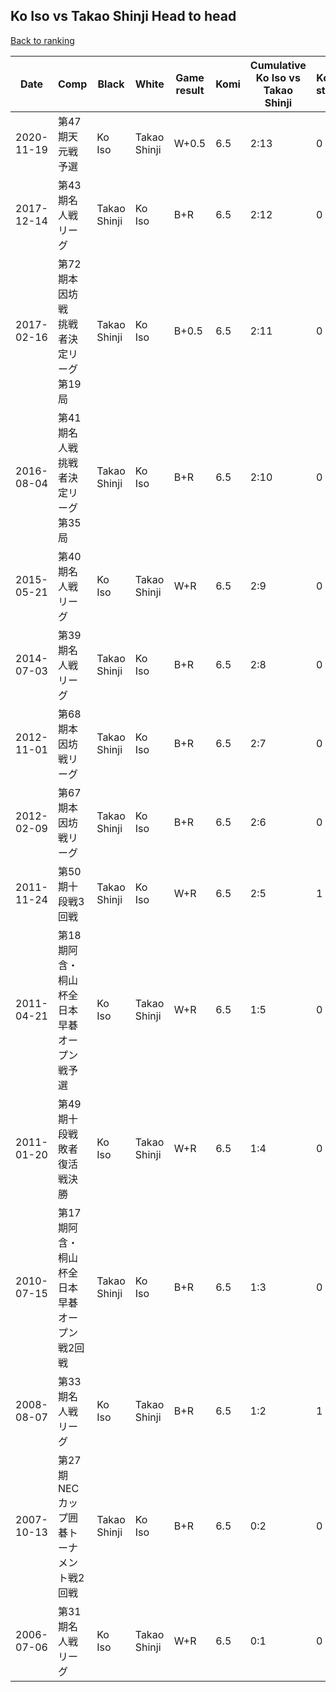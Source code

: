 ## Ko Iso vs Takao Shinji Head to head

[Back to ranking](../../index.md)




| **Date** | **Comp** | **Black** | **White** | **Game result** | **Komi** | **Cumulative Ko Iso vs Takao Shinji** | **Ko Iso streak** | **Takao Shinji streak** | 
| --- | --- | --- | --- | --- | --- | --- | --- | --- |
| 2020-11-19 | 第47期天元戦予選 | Ko Iso | Takao Shinji | W+0.5 | 6.5 | 2:13 | 0 | 8 | 
| 2017-12-14 | 第43期名人戦リーグ | Takao Shinji | Ko Iso | B+R | 6.5 | 2:12 | 0 | 7 | 
| 2017-02-16 | 第72期本因坊戦　挑戦者決定リーグ第19局 | Takao Shinji | Ko Iso | B+0.5 | 6.5 | 2:11 | 0 | 6 | 
| 2016-08-04 | 第41期名人戦　挑戦者決定リーグ第35局 | Takao Shinji | Ko Iso | B+R | 6.5 | 2:10 | 0 | 5 | 
| 2015-05-21 | 第40期名人戦リーグ | Ko Iso | Takao Shinji | W+R | 6.5 | 2:9 | 0 | 4 | 
| 2014-07-03 | 第39期名人戦リーグ | Takao Shinji | Ko Iso | B+R | 6.5 | 2:8 | 0 | 3 | 
| 2012-11-01 | 第68期本因坊戦リーグ | Takao Shinji | Ko Iso | B+R | 6.5 | 2:7 | 0 | 2 | 
| 2012-02-09 | 第67期本因坊戦リーグ | Takao Shinji | Ko Iso | B+R | 6.5 | 2:6 | 0 | 1 | 
| 2011-11-24 | 第50期十段戦3回戦 | Takao Shinji | Ko Iso | W+R | 6.5 | 2:5 | 1 | 0 | 
| 2011-04-21 | 第18期阿含・桐山杯全日本早碁オープン戦予選 | Ko Iso | Takao Shinji | W+R | 6.5 | 1:5 | 0 | 3 | 
| 2011-01-20 | 第49期十段戦敗者復活戦決勝 | Ko Iso | Takao Shinji | W+R | 6.5 | 1:4 | 0 | 2 | 
| 2010-07-15 | 第17期阿含・桐山杯全日本早碁オープン戦2回戦 | Takao Shinji | Ko Iso | B+R | 6.5 | 1:3 | 0 | 1 | 
| 2008-08-07 | 第33期名人戦リーグ | Ko Iso | Takao Shinji | B+R | 6.5 | 1:2 | 1 | 0 | 
| 2007-10-13 | 第27期NECカップ囲碁トーナメント戦2回戦 | Takao Shinji | Ko Iso | B+R | 6.5 | 0:2 | 0 | 2 | 
| 2006-07-06 | 第31期名人戦リーグ | Ko Iso | Takao Shinji | W+R | 6.5 | 0:1 | 0 | 1 |





